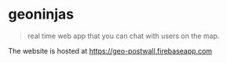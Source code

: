 # geoninjas

> real time web app that you can chat with users on the map.

The website is hosted at https://geo-postwall.firebaseapp.com

